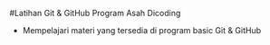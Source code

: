 #Latihan Git & GitHub Program Asah Dicoding
- Mempelajari materi yang tersedia di program basic Git & GitHub
